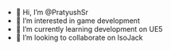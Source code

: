 - 👋 Hi, I’m @PratyushSr
- 👀 I’m interested in game development
- 🌱 I’m currently learning development on UE5
- 💞️ I’m looking to collaborate on IsoJack

<!---
PratyushSr/PratyushSr is a ✨ special ✨ repository because its `README.md` (this file) appears on your GitHub profile.
You can click the Preview link to take a look at your changes.
--->
